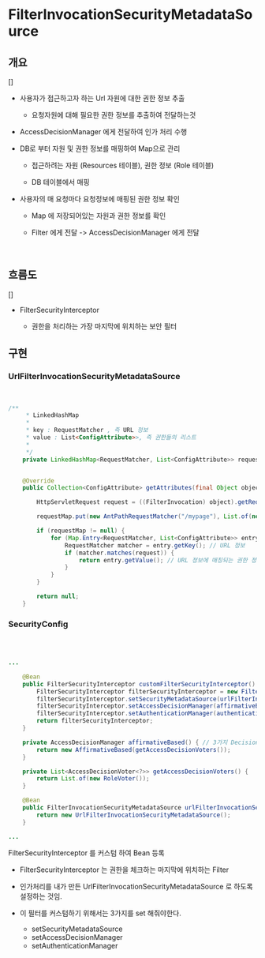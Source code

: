 # FilterInvocationSecurityMetadataSource

## 개요

[]

- 사용자가 접근하고자 하는 Url 자원에 대한 권한 정보 추출

    - 요청자원에 대해 필요한 권한 정보를 추출하여 전달하는것

- AccessDecisionManager 에게 전달하여 인가 처리 수행

- DB로 부터 자원 및 권한 정보를 매핑하여 Map으로 관리 

    - 접근하려는 자원 (Resources 테이블), 권한 정보 (Role 테이블) 

    - DB 테이블에서 매핑

- 사용자의 매 요청마다 요청정보에 매핑된 권한 정보 확인

    - Map 에 저장되어있는 자원과 권한 정보를 확인

    - Filter 에게 전달 -> AccessDecisionManager 에게 전달

<br>

## 흐름도

[]

- FilterSecurityInterceptor

    - 권한을 처리하는 가장 마지막에 위치하는 보안 필터


## 구현

### UrlFilterInvocationSecurityMetadataSource

<br>

```java
/**
     * LinkedHashMap
     *
     * key : RequestMatcher , 즉 URL 정보
     * value : List<ConfigAttribute>>, 즉 권한들의 리스트
     *
     */
    private LinkedHashMap<RequestMatcher, List<ConfigAttribute>> requestMap = new LinkedHashMap<>();


    @Override
    public Collection<ConfigAttribute> getAttributes(final Object object) throws IllegalArgumentException {

        HttpServletRequest request = ((FilterInvocation) object).getRequest();

        requestMap.put(new AntPathRequestMatcher("/mypage"), List.of(new SecurityConfig("ROLE_USER")));

        if (requestMap != null) {
            for (Map.Entry<RequestMatcher, List<ConfigAttribute>> entry : requestMap.entrySet()) {
                RequestMatcher matcher = entry.getKey(); // URL 정보
                if (matcher.matches(request)) {
                    return entry.getValue(); // URL 정보에 매칭되는 권한 정보 (List)
                }
            }
        }

        return null;
    }
```

### SecurityConfig

<br>

```java

...

    @Bean
    public FilterSecurityInterceptor customFilterSecurityInterceptor() throws Exception {
        FilterSecurityInterceptor filterSecurityInterceptor = new FilterSecurityInterceptor();
        filterSecurityInterceptor.setSecurityMetadataSource(urlFilterInvocationSecurityMetadataSource());
        filterSecurityInterceptor.setAccessDecisionManager(affirmativeBased());
        filterSecurityInterceptor.setAuthenticationManager(authenticationManagerBean());
        return filterSecurityInterceptor;
    }

    private AccessDecisionManager affirmativeBased() { // 3가지 DecisionManager 중에 가장 무난한 녀석
        return new AffirmativeBased(getAccessDecisionVoters());
    }

    private List<AccessDecisionVoter<?>> getAccessDecisionVoters() {
        return List.of(new RoleVoter());
    }

    @Bean
    public FilterInvocationSecurityMetadataSource urlFilterInvocationSecurityMetadataSource() {
        return new UrlFilterInvocationSecurityMetadataSource();
    }

...
```

     
FilterSecurityInterceptor 를 커스텀 하여 Bean 등록

- FilterSecurityInterceptor 는 권한을 체크하는 마지막에 위치하는 Filter

- 인가처리를 내가 만든 UrlFilterInvocationSecurityMetadataSource 로 하도록 설정하는 것임.

- 이 필터를 커스텀하기 위해서는 3가지를 set 해줘야한다.

    - setSecurityMetadataSource
    - setAccessDecisionManager
    - setAuthenticationManager
     